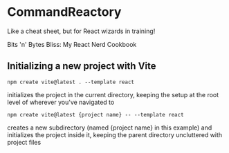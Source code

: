 # CommandReactory
 Like a cheat sheet, but for React wizards in training!

Bits 'n' Bytes Bliss: My React Nerd Cookbook

## Initializing a new project with Vite
```
npm create vite@latest . --template react
```
initializes the project in the current directory, keeping the setup at the root level of wherever you've navigated to

```
npm create vite@latest {project name} -- --template react
```
creates a new subdirectory (named {project name} in this example) and initializes the project inside it, keeping the parent directory uncluttered with project files
